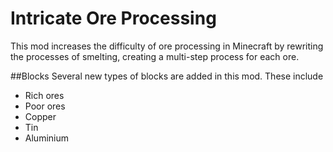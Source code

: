 # Intricate Ore Processing

This mod increases the difficulty of ore processing in Minecraft by rewriting the processes of smelting, creating a multi-step process for each ore.

##Blocks
Several new types of blocks are added in this mod. These include
- Rich ores
- Poor ores
- Copper
- Tin
- Aluminium
